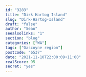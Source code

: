 ```yaml
---
id: "3283"
title: "Dirk Hartog Island"
slug: "Dirk-Hartog-Island"
draft: "false"
author: "Sean"
seealsolinks: "1"
section: "blog"
categories: ["WA"]
tags: ["Gascoyne region"]
postcode: "6537"
date: "2021-11-10T22:00:09+11:00"
realScore: 95
secret: "yes"
---
```


